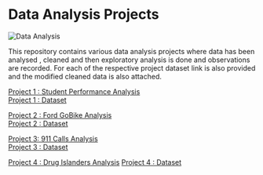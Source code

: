# Data Analysis Projects

![Data Analysis](https://miro.medium.com/max/700/0*xz50V4u-Cvz0I30e.jpg)

This repository contains various data analysis projects where data has been analysed , cleaned and 
then exploratory analysis is done and observations are recorded.
For each of the respective project dataset link is also provided and the modified cleaned data is also attached.


[Project 1 : Student Performance Analysis ](https://github.com/nikita1610/Data_Analysis_Projects/tree/master/Student_Performance_Analysis)                       
[Project 1 : Dataset](https://www.kaggle.com/spscientist/students-performance-in-exams)


[Project 2 : Ford GoBike Analysis](https://github.com/nikita1610/Data_Analysis_Projects/tree/master/Ford_GoBike_Analysis)                                       
[Project 2 : Dataset](https://github.com/nikita1610/Data_Analysis_Projects/tree/master/Ford_GoBike_Analysis)

[Project 3: 911 Calls Analysis](https://github.com/nikita1610/Data_Analysis_Projects/tree/master/911%20Calls%20Analysis)                                       
[Project 3 : Dataset](https://www.kaggle.com/mchirico/montcoalert)

[Project 4 : Drug Islanders Analysis](https://github.com/nikita1610/Data_Analysis_Projects/tree/master/Drug_Islanders_Analysis)          [Project 4 : Dataset](https://www.kaggle.com/steveahn/memory-test-on-drugged-islanders-data)
